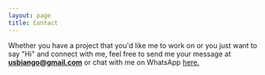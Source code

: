 ```yaml
---
layout: page
title: Contact
---
```


Whether you have a project that you'd like me to work on or you just want to say "Hi" and connect with me, feel free to send me your message at **usbiango@gmail.com** or chat with me on WhatsApp [here.](https://wa.me/23230861581 "WhatsAppp link")
